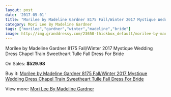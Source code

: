 ```yaml
---
layout: post
date: '2017-05-01'
title: "Morilee by Madeline Gardner 8175 Fall/Winter 2017 Mystique Wedding Dress Chapel Train Sweetheart Tulle Fall Dress For Bride"
category: Mori Lee By Madeline Gardner
tags: ["morilee","gardner","winter","madeline","bride"]
image: http://img.granddressy.com/23650-thickbox_default/morilee-by-madeline-gardner-8175-fall-winter-2017-mystique-wedding-dress-chapel-train-sweetheart-tulle-fall-dress-for-bride.jpg
---
```

Morilee by Madeline Gardner 8175 Fall/Winter 2017 Mystique Wedding Dress Chapel Train Sweetheart Tulle Fall Dress For Bride

On Sales: **$529.98**
<a href="https://www.granddressy.com/en/mori-lee-by-madeline-gardner/22500-morilee-by-madeline-gardner-8175-fall-winter-2017-mystique-wedding-dress-chapel-train-sweetheart-tulle-fall-dress-for-bride.html"><amp-img layout="responsive" width="600" height="600" src="//img.granddressy.com/23650-thickbox_default/morilee-by-madeline-gardner-8175-fall-winter-2017-mystique-wedding-dress-chapel-train-sweetheart-tulle-fall-dress-for-bride.jpg" alt="Morilee by Madeline Gardner 8175 Fall/Winter 2017 Mystique Wedding Dress Chapel Train Sweetheart Tulle Fall Dress For Bride 0" /></a>
<a href="https://www.granddressy.com/en/mori-lee-by-madeline-gardner/22500-morilee-by-madeline-gardner-8175-fall-winter-2017-mystique-wedding-dress-chapel-train-sweetheart-tulle-fall-dress-for-bride.html"><amp-img layout="responsive" width="600" height="600" src="//img.granddressy.com/23652-thickbox_default/morilee-by-madeline-gardner-8175-fall-winter-2017-mystique-wedding-dress-chapel-train-sweetheart-tulle-fall-dress-for-bride.jpg" alt="Morilee by Madeline Gardner 8175 Fall/Winter 2017 Mystique Wedding Dress Chapel Train Sweetheart Tulle Fall Dress For Bride 1" /></a>
<a href="https://www.granddressy.com/en/mori-lee-by-madeline-gardner/22500-morilee-by-madeline-gardner-8175-fall-winter-2017-mystique-wedding-dress-chapel-train-sweetheart-tulle-fall-dress-for-bride.html"><amp-img layout="responsive" width="600" height="600" src="//img.granddressy.com/23651-thickbox_default/morilee-by-madeline-gardner-8175-fall-winter-2017-mystique-wedding-dress-chapel-train-sweetheart-tulle-fall-dress-for-bride.jpg" alt="Morilee by Madeline Gardner 8175 Fall/Winter 2017 Mystique Wedding Dress Chapel Train Sweetheart Tulle Fall Dress For Bride 2" /></a>

Buy it: [Morilee by Madeline Gardner 8175 Fall/Winter 2017 Mystique Wedding Dress Chapel Train Sweetheart Tulle Fall Dress For Bride](https://www.granddressy.com/en/mori-lee-by-madeline-gardner/22500-morilee-by-madeline-gardner-8175-fall-winter-2017-mystique-wedding-dress-chapel-train-sweetheart-tulle-fall-dress-for-bride.html "Morilee by Madeline Gardner 8175 Fall/Winter 2017 Mystique Wedding Dress Chapel Train Sweetheart Tulle Fall Dress For Bride")

View more: [Mori Lee By Madeline Gardner](https://www.granddressy.com/en/4-mori-lee-by-madeline-gardner "Mori Lee By Madeline Gardner")